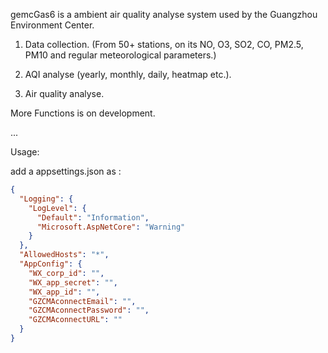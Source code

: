 gemcGas6 is a ambient air quality analyse system used by the Guangzhou Environment Center.

1. Data collection. (From 50+ stations, on its NO, O3, SO2, CO, PM2.5, PM10 and regular meteorological parameters.)

2. AQI analyse (yearly, monthly, daily, heatmap etc.).

3. Air quality analyse.

More Functions is on development.

...

Usage:

add a appsettings.json as :

```json
{
  "Logging": {
    "LogLevel": {
      "Default": "Information",
      "Microsoft.AspNetCore": "Warning"
    }
  },
  "AllowedHosts": "*",
  "AppConfig": {
    "WX_corp_id": "",
    "WX_app_secret": "",
    "WX_app_id": "",
    "GZCMAconnectEmail": "",
    "GZCMAconnectPassword": "",
    "GZCMAconnectURL": ""
  }
}

```